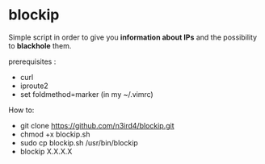 # blockip

Simple script in order to give you **information about IPs** and the possibility
to **blackhole** them.

prerequisites : 

* curl
* iproute2
* set foldmethod=marker (in my ~/.vimrc)


How to:

* git clone https://github.com/n3ird4/blockip.git
* chmod +x blockip.sh
* sudo cp blockip.sh /usr/bin/blockip
* blockip X.X.X.X
  
